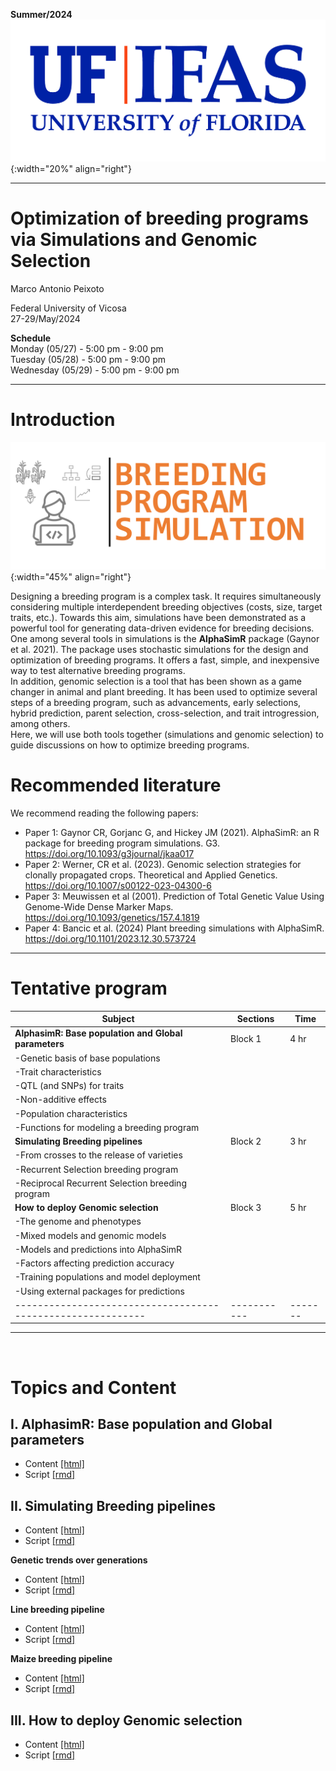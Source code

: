 **Summer/2024**
![FL](../../assets/images/UF.jpg){:width="20%" align="right"}  

***

# Optimization of breeding programs via Simulations and Genomic Selection

Marco Antonio Peixoto  

Federal University of Vicosa  
27-29/May/2024

**Schedule**  
Monday (05/27) - 5:00 pm - 9:00 pm  
Tuesday (05/28) - 5:00 pm - 9:00 pm  
Wednesday (05/29) - 5:00 pm - 9:00 pm 

***

# **Introduction**

![Imputation](../../assets/images/Picture1.png){:width="45%" align="right"}  

Designing a breeding program is a complex task. It requires simultaneously considering multiple interdependent breeding objectives (costs, size, target traits, etc.). Towards this aim, simulations have been demonstrated as a powerful tool for generating data-driven evidence for breeding decisions. One among several tools in simulations is the **AlphaSimR** package (Gaynor et al. 2021). The package uses stochastic simulations for the design and optimization of breeding programs. It offers a fast, simple, and inexpensive way to test alternative breeding programs.  
In addition, genomic selection is a tool that has been shown as a game changer in animal and plant breeding. It has been used to optimize several steps of a breeding program, such as advancements, early selections, hybrid prediction, parent selection, cross-selection, and trait introgression, among others.  
Here, we will use both tools together (simulations and genomic selection) to guide discussions on how to optimize breeding programs.  

# **Recommended literature**

We recommend reading the following papers:

- Paper 1: Gaynor CR, Gorjanc G, and Hickey JM (2021). AlphaSimR: an R package for breeding program simulations. G3. https://doi.org/10.1093/g3journal/jkaa017
- Paper 2: Werner, CR et al. (2023). Genomic selection strategies for clonally propagated crops. Theoretical and Applied Genetics. https://doi.org/10.1007/s00122-023-04300-6
- Paper 3: Meuwissen et al (2001). Prediction of Total Genetic Value Using Genome-Wide Dense Marker Maps. https://doi.org/10.1093/genetics/157.4.1819
- Paper 4: Bancic et al. (2024) Plant breeding simulations with AlphaSimR. https://doi.org/10.1101/2023.12.30.573724

***

# **Tentative program**

| Subject                                                  | Sections  | Time  |
|----------------------------------------------------------|-----------|-------|
|**AlphasimR: Base population and Global parameters**      |  Block 1  |  4 hr |
| -Genetic basis of base populations                       |                | 
| -Trait characteristics                                   |                 |
| -QTL (and SNPs) for traits                               |                |
| -Non-additive effects                                    |                 |
| -Population characteristics                              |                |
| -Functions for modeling a breeding program               |           |       |
| **Simulating Breeding pipelines**                        | Block 2   | 3 hr  |
| -From crosses to the release of varieties                 |           |       |
| -Recurrent Selection breeding program                     |           |       |
| -Reciprocal Recurrent Selection breeding program          |           |       |
| **How to deploy Genomic selection**          | Block 3   | 5 hr  |
| -The genome and phenotypes                                |            |      |
| -Mixed models and genomic models                          |           |       |
| -Models and predictions into AlphaSimR                    |           |       |
| -Factors affecting prediction accuracy                    |           |       |
| -Training populations and model deployment                |           |       |
| -Using external packages for predictions                  |           |       |
|-----------------------------------------------------------|-----------|-------|

***

<br>

# Topics and Content

## **I. AlphasimR: Base population and Global parameters**  

- Content [[html]](https://htmlpreview.github.io/?https://github.com/marcopxt/marcopxt.github.io/blob/master/talks_teach/SimulationsUFV_2024/1.BasePopTraits.html)
- Script [[rmd]](https://minhaskamal.github.io/DownGit/#/home?url=https://github.com/marcopxt/marcopxt.github.io/blob/master/talks_teach/SimulationsUFV_2024/1.BasePopTraits.Rmd)


## **II. Simulating Breeding pipelines** 

- Content [[html]](https://htmlpreview.github.io/?https://github.com/marcopxt/marcopxt.github.io/blob/master/talks_teach/SimulationsUFV_2024/2.AlphaSimR_Functions.html)
- Script [[rmd]](https://minhaskamal.github.io/DownGit/#/home?url=https://github.com/marcopxt/marcopxt.github.io/blob/master/talks_teach/SimulationsUFV_2024/2.AlphaSimR_Functions.Rmd)


**Genetic trends over generations**
- Content [[html]](https://htmlpreview.github.io/?https://github.com/marcopxt/marcopxt.github.io/blob/master/talks_teach/SimulationsUFV_2024/3.AlphaSimR_Results.html)
- Script [[rmd]](https://minhaskamal.github.io/DownGit/#/home?url=https://github.com/marcopxt/marcopxt.github.io/blob/master/talks_teach/SimulationsUFV_2024/3.AlphaSimR_Results.Rmd)

**Line breeding pipeline**
- Content [[html]](https://htmlpreview.github.io/?https://github.com/marcopxt/marcopxt.github.io/blob/master/talks_teach/SimulationsUFV_2024/4.1.WheatBreeding.html)
- Script [[rmd]](https://minhaskamal.github.io/DownGit/#/home?url=https://github.com/marcopxt/marcopxt.github.io/blob/master/talks_teach/SimulationsUFV_2024/4.1.WheatBreeding.Rmd)

**Maize breeding pipeline**
- Content [[html]](https://htmlpreview.github.io/?https://github.com/marcopxt/marcopxt.github.io/blob/master/talks_teach/SimulationsUFV_2024/4.2.MaizeBreeding.html)
- Script [[rmd]](https://minhaskamal.github.io/DownGit/#/home?url=https://github.com/marcopxt/marcopxt.github.io/blob/master/talks_teach/SimulationsUFV_2024/4.2.MaizeBreeding.Rmd)

## **III. How to deploy Genomic selection**   

- Content [[html]](https://htmlpreview.github.io/?https://github.com/marcopxt/marcopxt.github.io/blob/master/talks_teach/SimulationsUFV_2024/5.Intro2GS.html)
- Script [[rmd]](https://minhaskamal.github.io/DownGit/#/home?url=https://github.com/marcopxt/marcopxt.github.io/blob/master/talks_teach/SimulationsUFV_2024/5.Intro2GS.Rmd)
